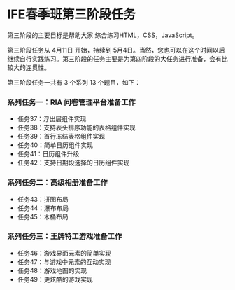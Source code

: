 # IFE春季班第三阶段任务


第三阶段的主要目标是帮助大家 综合练习HTML，CSS，JavaScript。

第三阶段任务从 4月11日 开始，持续到 5月4日。当然，您也可以在这个时间以后继续自行实践练习。第三阶段的任务主要是为第四阶段的大任务进行准备，会有比较大的连贯性。

第三阶段任务一共有 3 个系列 13 个题目，如下：

### 系列任务一：RIA 问卷管理平台准备工作

* 任务37：浮出层组件实现
* 任务38：支持表头排序功能的表格组件实现
* 任务39：首行冻结表格组件实现
* 任务40：简单日历组件实现
* 任务41：日历组件升级
* 任务42：支持日期段选择的日历组件实现

### 系列任务二：高级相册准备工作

* 任务43：拼图布局
* 任务44：瀑布布局
* 任务45：木桶布局

### 系列任务三：王牌特工游戏准备工作
* 任务46：游戏界面元素的简单实现
* 任务47：与游戏中元素的互动实现
* 任务48：游戏地图的实现
* 任务49：更炫酷的游戏实现
